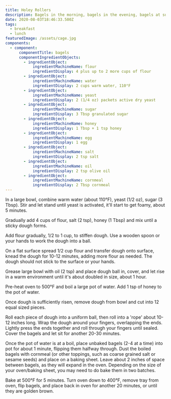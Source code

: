 ```yaml
---
title: Holey Rollers
description: Bagels in the morning, bagels in the evening, bagels at suppertime
date: 2020-08-03T18:46:33.500Z
tags:
  - breakfast
  - lunch
featuredImage: /assets/cage.jpg
components:
  - component:
      componentTitle: bagels
      componentIngredientObjects:
        - ingredientObject:
            ingredientMachineName: flour
            ingredientDisplay: 4 plus up to 2 more cups of flour
        - ingredientObject:
            ingredientMachineName: water
            ingredientDisplay: 2 cups warm water, 110°F
        - ingredientObject:
            ingredientMachineName: yeast
            ingredientDisplay: 2 (1/4 oz) packets active dry yeast
        - ingredientObject:
            ingredientMachineName: sugar
            ingredientDisplay: 3 Tbsp granulated sugar
        - ingredientObject:
            ingredientMachineName: honey
            ingredientDisplay: 1 Tbsp + 1 tsp honey
        - ingredientObject:
            ingredientMachineName: egg
            ingredientDisplay: 1 egg
        - ingredientObject:
            ingredientMachineName: salt
            ingredientDisplay: 2 tsp salt
        - ingredientObject:
            ingredientMachineName: oil
            ingredientDisplay: 2 tsp olive oil
        - ingredientObject:
            ingredientMachineName: cornmeal
            ingredientDisplay: 2 Tbsp cornmeal
---
```

In a large bowl, combine warm water (about 110°F), yeast (1/2 oz), sugar (3 Tbsp). Stir and let stand until yeast is activated, it'll start to get foamy, about 5 minutes. 

Gradually add 4 cups of flour, salt (2 tsp), honey (1 Tbsp) and mix until a sticky dough forms. 

Add flour gradually, 1/2 to 1 cup, to stiffen dough. Use a wooden spoon or your hands to work the dough into a ball. 

On a flat surface spread 1/2 cup flour and transfer dough onto surface, knead the dough for 10-12 minutes, adding more flour as needed. The dough should not stick to the surface or your hands. 

Grease large bowl with oil (2 tsp) and place dough ball in, cover, and let rise in a warm environment until it's about doubled in size, about 1 hour. 

Pre-heat oven to 500°F and boil a large pot of water. Add 1 tsp of honey to the pot of water. 

Once dough is sufficiently risen, remove dough from bowl and cut into 12 equal sized pieces. 

Roll each piece of dough into a uniform ball, then roll into a 'rope' about 10-12 inches long. Wrap the dough around your fingers, overlapping the ends. Lightly press the ends together and roll through your fingers until sealed. Cover the bagels and let sit for another 20-30 minutes. 

Once the pot of water is at a boil, place unbaked bagels (2-4 at a time) into pot for about 1 minute, flipping them halfway through. Dust the boiled bagels with cornmeal (or other toppings, such as coarse grained salt or sesame seeds) and place on a baking sheet. Leave about 2 inches of space between bagels, as they will expand in the oven. Depending on the size of your oven/baking sheet, you may need to do bake them in two batches. 

Bake at 500°F for 5 minutes. Turn oven down to 400°F, remove tray from oven, flip bagels, and place back in oven for another 20 minutes, or until they are golden brown.